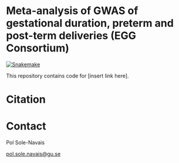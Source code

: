 # Meta-analysis of GWAS of gestational duration, preterm and post-term deliveries (EGG Consortium)  


[![Snakemake](https://img.shields.io/badge/snakemake-≥6.7.0-brightgreen.svg?style=flat)](https://snakemake.readthedocs.io)

This repository contains code for [insert link here].

# Citation  

# Contact   

Pol Sole-Navais  

pol.sole.navais@gu.se  


